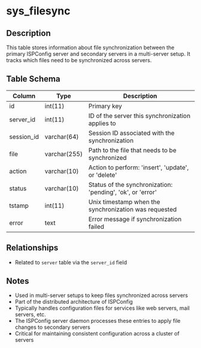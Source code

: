 # sys_filesync

## Description
This table stores information about file synchronization between the primary ISPConfig server and secondary servers in a multi-server setup. It tracks which files need to be synchronized across servers.

## Table Schema
| Column | Type | Description |
|--------|------|-------------|
| id | int(11) | Primary key |
| server_id | int(11) | ID of the server this synchronization applies to |
| session_id | varchar(64) | Session ID associated with the synchronization |
| file | varchar(255) | Path to the file that needs to be synchronized |
| action | varchar(10) | Action to perform: 'insert', 'update', or 'delete' |
| status | varchar(10) | Status of the synchronization: 'pending', 'ok', or 'error' |
| tstamp | int(11) | Unix timestamp when the synchronization was requested |
| error | text | Error message if synchronization failed |

## Relationships
- Related to `server` table via the `server_id` field

## Notes
- Used in multi-server setups to keep files synchronized across servers
- Part of the distributed architecture of ISPConfig
- Typically handles configuration files for services like web servers, mail servers, etc.
- The ISPConfig server daemon processes these entries to apply file changes to secondary servers
- Critical for maintaining consistent configuration across a cluster of servers
